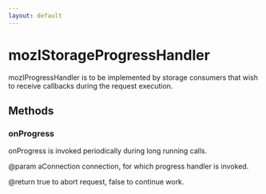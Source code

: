 ```yaml
---
layout: default
---
```


# mozIStorageProgressHandler #

mozIProgressHandler is to be implemented by storage consumers that
wish to receive callbacks during the request execution.


## Methods ##

### onProgress ###

onProgress is invoked periodically during long running calls.

@param aConnection    connection, for which progress handler is
                      invoked.

@return true to abort request, false to continue work.

